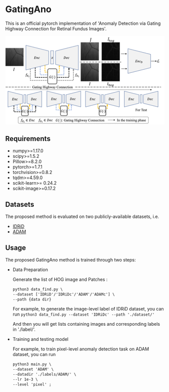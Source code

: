 # GatingAno

This is an official pytorch implementation of 'Anomaly Detection via Gating Highway Connection for Retinal Fundus Images'. 

![Method](./teaser.png)

## Requirements

*   numpy>=1.17.0
*   scipy>=1.5.2 
*   Pillow>=8.2.0
*   pytorch>=1.7.1
*   torchvision>=0.8.2
*   tqdm>=4.59.0
*   scikit-learn>= 0.24.2
*   scikit-image>=0.17.2

## Datasets 
The proposed method is evaluated on two publicly-available datasets, i.e. 

*   [IDRiD](https://www.sciencedirect.com/science/article/pii/S1361841519301033?casa_token=pO8u1MuAw1wAAAAA:Yx2KH3-xTfilsRS7Q_Nafrl3RgIeC4rMSuod14mlVWNOUF8OqD_THuZDaJglEsqJ2GfMUEhrO992)
*   [ADAM](https://ieeexplore.ieee.org/abstract/document/9768802)

## Usage
The proposed GatingAno method is trained through two steps:
*   Data Preparation
    
    Generate the list of HOG image and Patches :
    ```
    python3 data_find.py \
    --dataset ['IDRiD'/'IDRiDc'/'ADAM'/'ADAMc'] \
    --path {data dir}
    ```
    
    For example, to generate the image-level label of IDRiD dataset, you can run
    `python3 data_find.py --dataset 'IDRiDc' --path './dataset/' `
    
    And then you will get lists containing images and corresponding labels in './label/'. 
    
*   Training and testing model
    
    For example, to train pixel-level anomaly detection task on ADAM dataset, you can run
     ```
     python3 main.py \
     --dataset 'ADAM' \
     --datadir './labels/ADAM/' \
     --lr 1e-3 \
     --level 'pixel' ;
     ```
